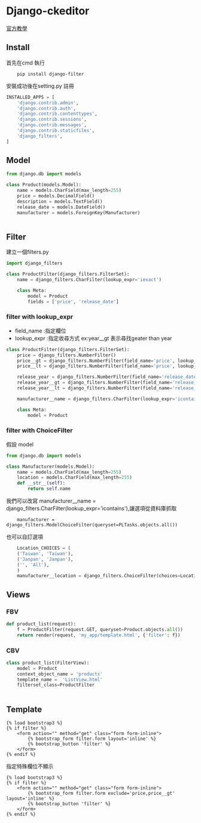 # Django-ckeditor

<a href="https://django-filter.readthedocs.io/en/master/index.html">官方教學</a>



## Install

首先在cmd 執行

```
    pip install django-filter
```

安裝成功後在setting.py 註冊

```python
INSTALLED_APPS = [   
    'django.contrib.admin',
    'django.contrib.auth',
    'django.contrib.contenttypes',
    'django.contrib.sessions',
    'django.contrib.messages',
    'django.contrib.staticfiles',  
    'django_filters',     
]
```


## Model

```python
from django.db import models

class Product(models.Model):
    name = models.CharField(max_length=255)
    price = models.DecimalField()
    description = models.TextField()
    release_date = models.DateField()
    manufacturer = models.ForeignKey(Manufacturer)
    
```

## Filter 

建立一個filters.py


```python
import django_filters

class ProductFilter(django_filters.FilterSet):
    name = django_filters.CharFilter(lookup_expr='iexact')

    class Meta:
        model = Product
        fields = ['price', 'release_date']
```
### filter with lookup_expr

<ul>
    <li>field_name :指定欄位</li>
    <li>lookup_expr :指定收尋方式 ex:year__gt 表示尋找geater than year</li>  
</ul>

```python
class ProductFilter(django_filters.FilterSet):
    price = django_filters.NumberFilter()
    price__gt = django_filters.NumberFilter(field_name='price', lookup_expr='gt')
    price__lt = django_filters.NumberFilter(field_name='price', lookup_expr='lt')

    release_year = django_filters.NumberFilter(field_name='release_date', lookup_expr='year')
    release_year__gt = django_filters.NumberFilter(field_name='release_date', lookup_expr='year__gt')
    release_year__lt = django_filters.NumberFilter(field_name='release_date', lookup_expr='year__lt')

    manufacturer__name = django_filters.CharFilter(lookup_expr='icontains')

    class Meta:
        model = Product
```

### filter with ChoiceFilter

假設 model
```python
from django.db import models

class Manufacturer(models.Model):
    name = models.CharField(max_length=255)
    location = models.CharField(max_length=255)
    def __str__(self):
        return self.name
```

我們可以改寫 manufacturer__name = django_filters.CharFilter(lookup_expr='icontains'),讓選項從資料庫抓取

```
    manufacturer = django_filters.ModelChoiceFilter(queryset=PLTasks.objects.all())
```

也可以自訂選項

```python
    Location_CHOICES = (
    ('Taiwan', 'Taiwan'),
    ('Janpan', 'Janpan'),      
    ('', 'All'),  
    )  
    manufacturer__location = django_filters.ChoiceFilter(choices=Location_CHOICES) 
```

## Views

### FBV

```python
def product_list(request):
    f = ProductFilter(request.GET, queryset=Product.objects.all())
    return render(request, 'my_app/template.html', {'filter': f})
```


### CBV
```python
class product_list(FilterView):
    model = Product
    context_object_name = 'products'
    template_name =  'ListView.html'
    filterset_class=ProductFilter 
 
```



## Template

```
{% load bootstrap3 %}
{% if filter %}
    <form action="" method="get" class="form form-inline">  
        {% bootstrap_form filter.form layout='inline' %} 
        {% bootstrap_button 'filter' %}
    </form>
{% endif %} 
```
指定特殊欄位不顯示
```
{% load bootstrap3 %}
{% if filter %}
    <form action="" method="get" class="form form-inline">  
        {% bootstrap_form filter.form exclude='price,price__gt' layout='inline' %} 
        {% bootstrap_button 'filter' %}
    </form>
{% endif %} 
```













